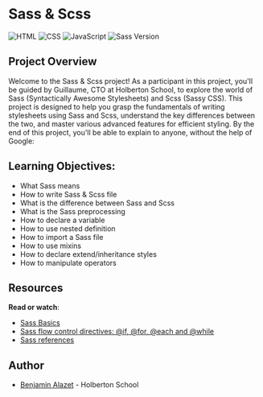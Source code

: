 # Sass & Scss

 ![HTML](https://img.shields.io/badge/-HTML-orange?logo=html5&logoColor=white) ![CSS](https://img.shields.io/badge/-CSS-blue?logo=css3&logoColor=white) ![JavaScript](https://img.shields.io/badge/-JavaScript-yellow?logo=javascript&logoColor=white)
 ![Sass Version](https://img.shields.io/badge/Sass-3.7.4-blue.svg)
 
## Project Overview

Welcome to the Sass & Scss project! As a participant in this project, you'll be guided by Guillaume, CTO at Holberton School, to explore the world of Sass (Syntactically Awesome Stylesheets) and Scss (Sassy CSS). This project is designed to help you grasp the fundamentals of writing stylesheets using Sass and Scss, understand the key differences between the two, and master various advanced features for efficient styling. By the end of this project, you'll be able to explain to anyone, without the help of Google:

## Learning Objectives:

-   What Sass means
-   How to write Sass & Scss file
-   What is the difference between Sass and Scss
-   What is the Sass preprocessing
-   How to declare a variable
-   How to use nested definition
-   How to import a Sass file
-   How to use mixins
-   How to declare extend/inheritance styles
-   How to manipulate operators

## Resources

**Read or watch**:

-   [Sass Basics](https://intranet.hbtn.io/rltoken/e-cuwqP7WPEch0NMTiQ6og "Sass Basics")
-   [Sass flow control directives: @if, @for, @each and @while](https://intranet.hbtn.io/rltoken/_u57mVLZIKX3a2ZB9sY1DA "Sass flow control directives: @if, @for, @each and @while")
-   [Sass references](https://intranet.hbtn.io/rltoken/kOzrMlsknQa2OoxhtAaNpQ "Sass references")

## Author
- [Benjamin Alazet](https://github.com/Yliaze) - Holberton School